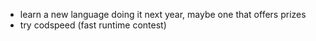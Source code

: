 - learn a new language doing it next year, maybe one that offers prizes
- try codspeed (fast runtime contest)
